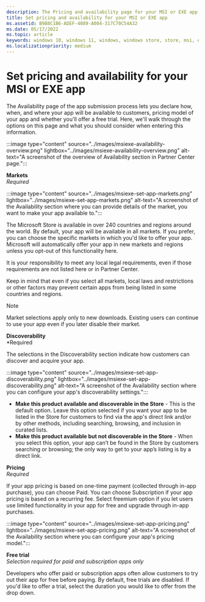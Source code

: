 ```yaml
---
description: The Pricing and availability page for your MSI or EXE app lets you determine how much your app will cost, whether you'll offer a free trial, and how, when, and where it will be available to customers.
title: Set pricing and availability for your MSI or EXE app
ms.assetid: B9B8C1B6-ADEF-4089-A004-317C70C54A32
ms.date: 05/17/2022
ms.topic: article
keywords: windows 10, windows 11, windows, windows store, store, msi, exe, unpackaged, unpackaged app, desktop app, traditional desktop app, price, available, discoverable, free trial, trials, trial, apps, release date
ms.localizationpriority: medium
---
```


# Set pricing and availability for your MSI or EXE app

The Availability page of the app submission process lets you declare how, when, and where your app will be available to customers, pricing model of your app and whether you'll offer a free trial. Here, we'll walk through the options on this page and what you should consider when entering this information.

:::image type="content" source="../images/msiexe-availability-overview.png" lightbox="../images/msiexe-availability-overview.png" alt-text="A screenshot of the overview of Availability section in Partner Center page.":::

**Markets**<br>*Required*

:::image type="content" source="../images/msiexe-set-app-markets.png" lightbox="../images/msiexe-set-app-markets.png" alt-text="A screenshot of the Availability section where you can provide details of the market, you want to make your app available to.":::

The Microsoft Store is available in over 240 countries and regions around the world.  By default, your app will be available in all markets. If you prefer, you can choose the specific markets in which you'd like to offer your app. Microsoft will automatically offer your app in new markets and regions unless  you opt-out of this functionality here.

It is your responsibility to meet any local legal requirements, even if those requirements are not listed here or in Partner Center.

Keep in mind that even if you select all markets, local laws and restrictions or other factors may prevent certain apps from being listed in some countries and regions.

> [!NOTE]
> Market selections apply only to new downloads. Existing users can continue to use your app even if you later disable their market.

**Discoverability**<br>*Required

The selections in the Discoverability section indicate how customers can discover and acquire your app.

:::image type="content" source="../images/msiexe-set-app-discoverability.png" lightbox="../images/msiexe-set-app-discoverability.png" alt-text="A screenshot of the Availability section where you can configure your app's discoverability settings.":::

- **Make this product available and discoverable in the Store** - This is the default option. Leave this option selected if you want your app to be listed in the Store for customers to find via the app's direct link and/or by other methods, including searching, browsing, and inclusion in curated lists.
- **Make this product available but not discoverable in the Store** - When you select this option, your app can’t be found in the Store by customers searching or browsing; the only way to get to your app’s listing is by a direct link.

**Pricing**<br>*Required*

If your app pricing is based on one-time payment (collected through in-app purchase), you can choose Paid. You can choose Subscription if your app pricing is based on a recurring fee. Select freemium option if you let users use limited functionality in your app for free and upgrade through in-app purchases.

:::image type="content" source="../images/msiexe-set-app-pricing.png" lightbox="../images/msiexe-set-app-pricing.png" alt-text="A screenshot of the Availability section where you can configure your app's pricing model.":::

**Free trial**<br>*Selection required for paid and subscription apps only*

Developers who offer paid or subscription apps often allow customers to try out their app for free before paying. By default, free trials are disabled. If you'd like to offer a trial, select the duration you would like to offer from the drop down.
